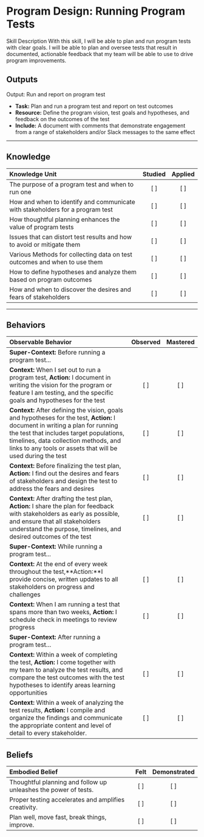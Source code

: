 # Program Design: Running Program Tests
Skill Description
With this skill, I will be able to plan and run program tests with clear goals. I will be able to plan and oversee tests that result in documented, actionable feedback that my team will be able to use to drive program improvements.

Outputs
----------
Output: Run and report on program test

- **Task:** Plan and run a program test and report on test outcomes
- **Resource:** Define the program vision, test goals and hypotheses, and feedback on the outcomes of the test
- **Include:** A document with comments that demonstrate engagement from a range of stakeholders and/or Slack messages to the same effect

----------
## **Knowledge**


| Knowledge Unit   |      Studied      | Applied |
|:-------------|:------------------:|:--------:|
| The purpose of a program test and when to run one  | [ ] | [ ]  |
| How and when to identify and communicate with stakeholders for a program test  | [ ] | [ ]  |
| How thoughtful planning enhances the value of program tests  | [ ] | [ ]  |
| Issues that can distort test results and how to avoid or mitigate them  | [ ] | [ ]  |
| Various Methods for collecting data on test outcomes and when to use them  | [ ] | [ ]  |
| How to define hypotheses and analyze them based on program outcomes  | [ ] | [ ]  |
| How and when to discover the desires and fears of stakeholders  | [ ] | [ ]  |


----------


## **Behaviors**

| Observable Behavior   |      Observed      | Mastered |
|:-------------|:------------------:|:--------:|
| **Super-Context:** Before running a program test... |  |   |
| **Context:** When I set out to run a program test, **Action:** I document in writing the vision for the program or feature I am testing, and the specific goals and hypotheses for the test | [ ] | [ ]  |
| **Context:** After defining the vision, goals and hypotheses for the test, **Action:** I document in writing a plan for running the test that includes target populations, timelines, data collection methods, and links to any tools or assets that will be used during the test | [ ] | [ ]  |
| **Context:** Before finalizing the test plan, **Action:** I find out the desires and fears of stakeholders and design the test  to address the fears and desires | [ ] | [ ]  |
| **Context:** After drafting the test plan, **Action:** I share the plan for feedback with stakeholders as early as possible, and ensure that all stakeholders understand the purpose, timelines, and desired outcomes of the test | [ ] | [ ]  |
| **Super-Context:** While running a program test...  |  |   |
| **Context:** At the end of every week throughout the test,**Action:**I provide concise, written updates to all stakeholders on progress and challenges | [ ] | [ ]  |
| **Context:** When I am running a test that spans more than two weeks, **Action:** I schedule check in meetings to review progress | [ ] | [ ]  |
| **Super-Context:** After running a program test… |  |   |
| **Context:** Within a week of completing the test, **Action:** I come together with my team to analyze the test results, and compare the test outcomes with the test hypotheses to identify areas learning opportunities | [ ] | [ ]  |
| **Context:** Within a week of analyzing the test results, **Action:** I compile and organize the findings and communicate the appropriate content and level of detail to every stakeholder. | [ ] | [ ]  |




## **Beliefs**


| Embodied Belief   |      Felt      | Demonstrated |
|:-------------|:------------------:|:--------:|
| Thoughtful planning and follow up unleashes the power of tests. | [ ] | [ ]  |
| Proper testing accelerates and amplifies creativity. | [ ] | [ ]  |
| Plan well, move fast, break things, improve. | [ ] | [ ]  |

